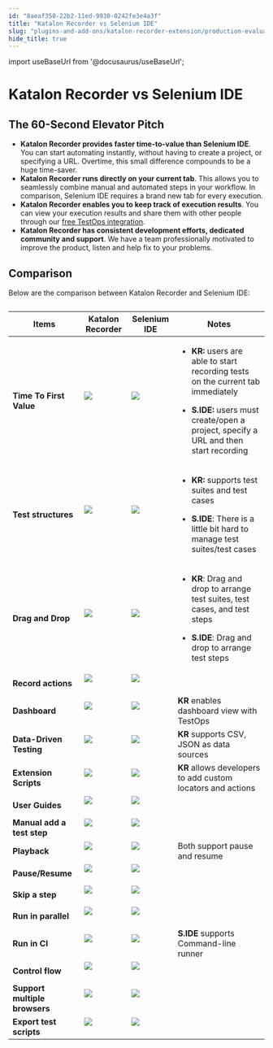 ```yaml
---
id: "8aeaf350-22b2-11ed-9930-0242fe3e4a3f"
title: "Katalon Recorder vs Selenium IDE"
slug: "plugins-and-add-ons/katalon-recorder-extension/production-evaluation-center/katalon-recorder-vs-selenium-ide"
hide_title: true
---
```

import useBaseUrl from '@docusaurus/useBaseUrl';

    

# <a id="id_katalon-recorder-vs-selenium-ide" class="anchor_top_offset"/><a id="ariaid-title1" class="anchor_top_offset"/>Katalon Recorder vs Selenium IDE

    
    
  
    

## <a id="id_1" class="anchor_top_offset"/>The 60-Second Elevator Pitch

    
      
<ul xmlns="http://www.w3.org/1999/xhtml" className="ul">   <li className="li">     <strong className="ph b">Katalon Recorder provides faster time-to-value than       Selenium IDE</strong>. You can start automating instantly, without     having to create a project, or specifying a URL. Overtime, this     small difference compounds to be a huge time-saver.</li>   <li className="li">     <strong className="ph b">Katalon Recorder runs directly on your current       tab</strong>. This allows you to seamlessly combine manual and     automated steps in your workflow. In comparison, Selenium IDE     requires a brand new tab for every execution.</li>   <li className="li">     <strong className="ph b">Katalon Recorder enables you to keep track of execution       results</strong>. You can view your execution results and share     them with other people through our <a className="xref" href="#">free       TestOps integration</a>.</li>   <li className="li">     <strong className="ph b">Katalon Recorder has consistent development efforts,       dedicated community and support</strong>. We have a team     professionally motivated to improve the product, listen and help     fix to your problems.</li> </ul> 
    
  
    

## <a id="id_2" class="anchor_top_offset"/>Comparison

    
      
<p xmlns="http://www.w3.org/1999/xhtml" className="p">Below are the comparison between Katalon Recorder and Selenium   IDE:</p> 
      
<table xmlns="http://www.w3.org/1999/xhtml" className="table anchor_top_offset" id="id_2__6ea35c68-4dbc-48dd-abc8-a4fda84f4c3b"><caption /><thead className="thead">     <tr className>       <th className="entry anchor_top_offset" id="id_2__6ea35c68-4dbc-48dd-abc8-a4fda84f4c3b__entry__1">         <strong className="ph b">Items</strong>       </th>       <th className="entry anchor_top_offset" id="id_2__6ea35c68-4dbc-48dd-abc8-a4fda84f4c3b__entry__2">         <strong className="ph b">Katalon Recorder</strong>       </th>       <th className="entry anchor_top_offset" id="id_2__6ea35c68-4dbc-48dd-abc8-a4fda84f4c3b__entry__3">         <strong className="ph b">Selenium IDE</strong>       </th>       <th className="entry anchor_top_offset" id="id_2__6ea35c68-4dbc-48dd-abc8-a4fda84f4c3b__entry__4">         <strong className="ph b">Notes</strong>       </th>     </tr>   </thead><tbody className="tbody">     <tr className>       <td className="entry" headers="id_2__6ea35c68-4dbc-48dd-abc8-a4fda84f4c3b__entry__1 id_2__6ea35c68-4dbc-48dd-abc8-a4fda84f4c3b__entry__2 id_2__6ea35c68-4dbc-48dd-abc8-a4fda84f4c3b__entry__3 id_2__6ea35c68-4dbc-48dd-abc8-a4fda84f4c3b__entry__4 ">         <strong className="ph b">Time To First Value</strong>       </td>       <td className="entry" headers="id_2__6ea35c68-4dbc-48dd-abc8-a4fda84f4c3b__entry__1 id_2__6ea35c68-4dbc-48dd-abc8-a4fda84f4c3b__entry__2 id_2__6ea35c68-4dbc-48dd-abc8-a4fda84f4c3b__entry__3 id_2__6ea35c68-4dbc-48dd-abc8-a4fda84f4c3b__entry__4 ">         <img className="image" src={useBaseUrl("https://raw.githubusercontent.com/katalon-studio/docs-images/master/katalon-recorder/docs/jtbd/katalon-recorder-vs-selenium-ide/image1.png")} /><br /><br />       </td>       <td className="entry" headers="id_2__6ea35c68-4dbc-48dd-abc8-a4fda84f4c3b__entry__1 id_2__6ea35c68-4dbc-48dd-abc8-a4fda84f4c3b__entry__2 id_2__6ea35c68-4dbc-48dd-abc8-a4fda84f4c3b__entry__3 id_2__6ea35c68-4dbc-48dd-abc8-a4fda84f4c3b__entry__4 ">         <img className="image" src={useBaseUrl("https://raw.githubusercontent.com/katalon-studio/docs-images/master/katalon-recorder/docs/jtbd/katalon-recorder-vs-selenium-ide/image2.png")} /><br /><br />       </td>       <td className="entry" headers="id_2__6ea35c68-4dbc-48dd-abc8-a4fda84f4c3b__entry__1 id_2__6ea35c68-4dbc-48dd-abc8-a4fda84f4c3b__entry__2 id_2__6ea35c68-4dbc-48dd-abc8-a4fda84f4c3b__entry__3 id_2__6ea35c68-4dbc-48dd-abc8-a4fda84f4c3b__entry__4 ">         <ul className="ul">           <li className="li">             <p className="p">               <strong className="ph b">KR:</strong> users are able to start recording tests on               the current tab immediately</p>           </li>           <li className="li">             <p className="p">               <strong className="ph b">S.IDE:</strong> users must create/open a project,               specify a URL and then start recording</p>           </li>         </ul>       </td>     </tr>     <tr className>       <td className="entry" headers="id_2__6ea35c68-4dbc-48dd-abc8-a4fda84f4c3b__entry__1 id_2__6ea35c68-4dbc-48dd-abc8-a4fda84f4c3b__entry__2 id_2__6ea35c68-4dbc-48dd-abc8-a4fda84f4c3b__entry__3 id_2__6ea35c68-4dbc-48dd-abc8-a4fda84f4c3b__entry__4 ">         <strong className="ph b">Test structures</strong>       </td>       <td className="entry" headers="id_2__6ea35c68-4dbc-48dd-abc8-a4fda84f4c3b__entry__1 id_2__6ea35c68-4dbc-48dd-abc8-a4fda84f4c3b__entry__2 id_2__6ea35c68-4dbc-48dd-abc8-a4fda84f4c3b__entry__3 id_2__6ea35c68-4dbc-48dd-abc8-a4fda84f4c3b__entry__4 ">         <img className="image" src={useBaseUrl("https://raw.githubusercontent.com/katalon-studio/docs-images/master/katalon-recorder/docs/jtbd/katalon-recorder-vs-selenium-ide/image1.png")} /><br /><br />       </td>       <td className="entry" headers="id_2__6ea35c68-4dbc-48dd-abc8-a4fda84f4c3b__entry__1 id_2__6ea35c68-4dbc-48dd-abc8-a4fda84f4c3b__entry__2 id_2__6ea35c68-4dbc-48dd-abc8-a4fda84f4c3b__entry__3 id_2__6ea35c68-4dbc-48dd-abc8-a4fda84f4c3b__entry__4 ">         <img className="image" src={useBaseUrl("https://raw.githubusercontent.com/katalon-studio/docs-images/master/katalon-recorder/docs/jtbd/katalon-recorder-vs-selenium-ide/image2.png")} /><br /><br />       </td>       <td className="entry" headers="id_2__6ea35c68-4dbc-48dd-abc8-a4fda84f4c3b__entry__1 id_2__6ea35c68-4dbc-48dd-abc8-a4fda84f4c3b__entry__2 id_2__6ea35c68-4dbc-48dd-abc8-a4fda84f4c3b__entry__3 id_2__6ea35c68-4dbc-48dd-abc8-a4fda84f4c3b__entry__4 ">         <ul className="ul">           <li className="li">             <p className="p">               <strong className="ph b">KR:</strong> supports test suites and test cases</p>           </li>           <li className="li">             <p className="p">               <strong className="ph b">S.IDE</strong>: There is a little bit hard to manage               test suites/test cases</p>           </li>         </ul>       </td>     </tr>     <tr className>       <td className="entry" headers="id_2__6ea35c68-4dbc-48dd-abc8-a4fda84f4c3b__entry__1 id_2__6ea35c68-4dbc-48dd-abc8-a4fda84f4c3b__entry__2 id_2__6ea35c68-4dbc-48dd-abc8-a4fda84f4c3b__entry__3 id_2__6ea35c68-4dbc-48dd-abc8-a4fda84f4c3b__entry__4 ">         <strong className="ph b">Drag and Drop</strong>       </td>       <td className="entry" headers="id_2__6ea35c68-4dbc-48dd-abc8-a4fda84f4c3b__entry__1 id_2__6ea35c68-4dbc-48dd-abc8-a4fda84f4c3b__entry__2 id_2__6ea35c68-4dbc-48dd-abc8-a4fda84f4c3b__entry__3 id_2__6ea35c68-4dbc-48dd-abc8-a4fda84f4c3b__entry__4 ">         <img className="image" src={useBaseUrl("https://raw.githubusercontent.com/katalon-studio/docs-images/master/katalon-recorder/docs/jtbd/katalon-recorder-vs-selenium-ide/image1.png")} /><br /><br />       </td>       <td className="entry" headers="id_2__6ea35c68-4dbc-48dd-abc8-a4fda84f4c3b__entry__1 id_2__6ea35c68-4dbc-48dd-abc8-a4fda84f4c3b__entry__2 id_2__6ea35c68-4dbc-48dd-abc8-a4fda84f4c3b__entry__3 id_2__6ea35c68-4dbc-48dd-abc8-a4fda84f4c3b__entry__4 ">         <img className="image" src={useBaseUrl("https://raw.githubusercontent.com/katalon-studio/docs-images/master/katalon-recorder/docs/jtbd/katalon-recorder-vs-selenium-ide/image2.png")} /><br /><br />       </td>       <td className="entry" headers="id_2__6ea35c68-4dbc-48dd-abc8-a4fda84f4c3b__entry__1 id_2__6ea35c68-4dbc-48dd-abc8-a4fda84f4c3b__entry__2 id_2__6ea35c68-4dbc-48dd-abc8-a4fda84f4c3b__entry__3 id_2__6ea35c68-4dbc-48dd-abc8-a4fda84f4c3b__entry__4 ">         <ul className="ul">           <li className="li">             <p className="p">               <strong className="ph b">KR</strong>: Drag and drop to arrange test suites, test               cases, and test steps</p>           </li>           <li className="li">             <p className="p">               <strong className="ph b">S.IDE</strong>: Drag and drop to arrange test steps</p>           </li>         </ul>       </td>     </tr>     <tr className>       <td className="entry" headers="id_2__6ea35c68-4dbc-48dd-abc8-a4fda84f4c3b__entry__1 id_2__6ea35c68-4dbc-48dd-abc8-a4fda84f4c3b__entry__2 id_2__6ea35c68-4dbc-48dd-abc8-a4fda84f4c3b__entry__3 id_2__6ea35c68-4dbc-48dd-abc8-a4fda84f4c3b__entry__4 ">         <strong className="ph b">Record actions</strong>       </td>       <td className="entry" headers="id_2__6ea35c68-4dbc-48dd-abc8-a4fda84f4c3b__entry__1 id_2__6ea35c68-4dbc-48dd-abc8-a4fda84f4c3b__entry__2 id_2__6ea35c68-4dbc-48dd-abc8-a4fda84f4c3b__entry__3 id_2__6ea35c68-4dbc-48dd-abc8-a4fda84f4c3b__entry__4 ">         <img className="image" src={useBaseUrl("https://raw.githubusercontent.com/katalon-studio/docs-images/master/katalon-recorder/docs/jtbd/katalon-recorder-vs-selenium-ide/image1.png")} /><br /><br />       </td>       <td className="entry" headers="id_2__6ea35c68-4dbc-48dd-abc8-a4fda84f4c3b__entry__1 id_2__6ea35c68-4dbc-48dd-abc8-a4fda84f4c3b__entry__2 id_2__6ea35c68-4dbc-48dd-abc8-a4fda84f4c3b__entry__3 id_2__6ea35c68-4dbc-48dd-abc8-a4fda84f4c3b__entry__4 ">         <img className="image" src={useBaseUrl("https://raw.githubusercontent.com/katalon-studio/docs-images/master/katalon-recorder/docs/jtbd/katalon-recorder-vs-selenium-ide/image1.png")} /><br /><br />       </td>       <td className="entry" headers="id_2__6ea35c68-4dbc-48dd-abc8-a4fda84f4c3b__entry__1 id_2__6ea35c68-4dbc-48dd-abc8-a4fda84f4c3b__entry__2 id_2__6ea35c68-4dbc-48dd-abc8-a4fda84f4c3b__entry__3 id_2__6ea35c68-4dbc-48dd-abc8-a4fda84f4c3b__entry__4 ">       </td></tr>     <tr className>       <td className="entry" headers="id_2__6ea35c68-4dbc-48dd-abc8-a4fda84f4c3b__entry__1 id_2__6ea35c68-4dbc-48dd-abc8-a4fda84f4c3b__entry__2 id_2__6ea35c68-4dbc-48dd-abc8-a4fda84f4c3b__entry__3 id_2__6ea35c68-4dbc-48dd-abc8-a4fda84f4c3b__entry__4 ">         <strong className="ph b">Dashboard</strong>       </td>       <td className="entry" headers="id_2__6ea35c68-4dbc-48dd-abc8-a4fda84f4c3b__entry__1 id_2__6ea35c68-4dbc-48dd-abc8-a4fda84f4c3b__entry__2 id_2__6ea35c68-4dbc-48dd-abc8-a4fda84f4c3b__entry__3 id_2__6ea35c68-4dbc-48dd-abc8-a4fda84f4c3b__entry__4 ">         <img className="image" src={useBaseUrl("https://raw.githubusercontent.com/katalon-studio/docs-images/master/katalon-recorder/docs/jtbd/katalon-recorder-vs-selenium-ide/image1.png")} /><br /><br />       </td>       <td className="entry" headers="id_2__6ea35c68-4dbc-48dd-abc8-a4fda84f4c3b__entry__1 id_2__6ea35c68-4dbc-48dd-abc8-a4fda84f4c3b__entry__2 id_2__6ea35c68-4dbc-48dd-abc8-a4fda84f4c3b__entry__3 id_2__6ea35c68-4dbc-48dd-abc8-a4fda84f4c3b__entry__4 ">         <img className="image" src={useBaseUrl("https://raw.githubusercontent.com/katalon-studio/docs-images/master/katalon-recorder/docs/jtbd/katalon-recorder-vs-selenium-ide/image3.png")} /><br /><br />       </td>       <td className="entry" headers="id_2__6ea35c68-4dbc-48dd-abc8-a4fda84f4c3b__entry__1 id_2__6ea35c68-4dbc-48dd-abc8-a4fda84f4c3b__entry__2 id_2__6ea35c68-4dbc-48dd-abc8-a4fda84f4c3b__entry__3 id_2__6ea35c68-4dbc-48dd-abc8-a4fda84f4c3b__entry__4 ">         <strong className="ph b">KR</strong> enables dashboard view with TestOps</td>     </tr>     <tr className>       <td className="entry" headers="id_2__6ea35c68-4dbc-48dd-abc8-a4fda84f4c3b__entry__1 id_2__6ea35c68-4dbc-48dd-abc8-a4fda84f4c3b__entry__2 id_2__6ea35c68-4dbc-48dd-abc8-a4fda84f4c3b__entry__3 id_2__6ea35c68-4dbc-48dd-abc8-a4fda84f4c3b__entry__4 ">         <strong className="ph b">Data-Driven Testing</strong>       </td>       <td className="entry" headers="id_2__6ea35c68-4dbc-48dd-abc8-a4fda84f4c3b__entry__1 id_2__6ea35c68-4dbc-48dd-abc8-a4fda84f4c3b__entry__2 id_2__6ea35c68-4dbc-48dd-abc8-a4fda84f4c3b__entry__3 id_2__6ea35c68-4dbc-48dd-abc8-a4fda84f4c3b__entry__4 ">         <img className="image" src={useBaseUrl("https://raw.githubusercontent.com/katalon-studio/docs-images/master/katalon-recorder/docs/jtbd/katalon-recorder-vs-selenium-ide/image1.png")} /><br /><br />       </td>       <td className="entry" headers="id_2__6ea35c68-4dbc-48dd-abc8-a4fda84f4c3b__entry__1 id_2__6ea35c68-4dbc-48dd-abc8-a4fda84f4c3b__entry__2 id_2__6ea35c68-4dbc-48dd-abc8-a4fda84f4c3b__entry__3 id_2__6ea35c68-4dbc-48dd-abc8-a4fda84f4c3b__entry__4 ">         <img className="image" src={useBaseUrl("https://raw.githubusercontent.com/katalon-studio/docs-images/master/katalon-recorder/docs/jtbd/katalon-recorder-vs-selenium-ide/image3.png")} /><br /><br />       </td>       <td className="entry" headers="id_2__6ea35c68-4dbc-48dd-abc8-a4fda84f4c3b__entry__1 id_2__6ea35c68-4dbc-48dd-abc8-a4fda84f4c3b__entry__2 id_2__6ea35c68-4dbc-48dd-abc8-a4fda84f4c3b__entry__3 id_2__6ea35c68-4dbc-48dd-abc8-a4fda84f4c3b__entry__4 ">         <strong className="ph b">KR</strong> supports CSV, JSON as data sources</td>     </tr>     <tr className>       <td className="entry" headers="id_2__6ea35c68-4dbc-48dd-abc8-a4fda84f4c3b__entry__1 id_2__6ea35c68-4dbc-48dd-abc8-a4fda84f4c3b__entry__2 id_2__6ea35c68-4dbc-48dd-abc8-a4fda84f4c3b__entry__3 id_2__6ea35c68-4dbc-48dd-abc8-a4fda84f4c3b__entry__4 ">         <strong className="ph b">Extension Scripts</strong>       </td>       <td className="entry" headers="id_2__6ea35c68-4dbc-48dd-abc8-a4fda84f4c3b__entry__1 id_2__6ea35c68-4dbc-48dd-abc8-a4fda84f4c3b__entry__2 id_2__6ea35c68-4dbc-48dd-abc8-a4fda84f4c3b__entry__3 id_2__6ea35c68-4dbc-48dd-abc8-a4fda84f4c3b__entry__4 ">         <img className="image" src={useBaseUrl("https://raw.githubusercontent.com/katalon-studio/docs-images/master/katalon-recorder/docs/jtbd/katalon-recorder-vs-selenium-ide/image1.png")} /><br /><br />       </td>       <td className="entry" headers="id_2__6ea35c68-4dbc-48dd-abc8-a4fda84f4c3b__entry__1 id_2__6ea35c68-4dbc-48dd-abc8-a4fda84f4c3b__entry__2 id_2__6ea35c68-4dbc-48dd-abc8-a4fda84f4c3b__entry__3 id_2__6ea35c68-4dbc-48dd-abc8-a4fda84f4c3b__entry__4 ">         <img className="image" src={useBaseUrl("https://raw.githubusercontent.com/katalon-studio/docs-images/master/katalon-recorder/docs/jtbd/katalon-recorder-vs-selenium-ide/image3.png")} /><br /><br />       </td>       <td className="entry" headers="id_2__6ea35c68-4dbc-48dd-abc8-a4fda84f4c3b__entry__1 id_2__6ea35c68-4dbc-48dd-abc8-a4fda84f4c3b__entry__2 id_2__6ea35c68-4dbc-48dd-abc8-a4fda84f4c3b__entry__3 id_2__6ea35c68-4dbc-48dd-abc8-a4fda84f4c3b__entry__4 ">         <strong className="ph b">KR</strong> allows developers to add custom locators         and actions</td>     </tr>     <tr className>       <td className="entry" headers="id_2__6ea35c68-4dbc-48dd-abc8-a4fda84f4c3b__entry__1 id_2__6ea35c68-4dbc-48dd-abc8-a4fda84f4c3b__entry__2 id_2__6ea35c68-4dbc-48dd-abc8-a4fda84f4c3b__entry__3 id_2__6ea35c68-4dbc-48dd-abc8-a4fda84f4c3b__entry__4 ">         <strong className="ph b">User Guides</strong>       </td>       <td className="entry" headers="id_2__6ea35c68-4dbc-48dd-abc8-a4fda84f4c3b__entry__1 id_2__6ea35c68-4dbc-48dd-abc8-a4fda84f4c3b__entry__2 id_2__6ea35c68-4dbc-48dd-abc8-a4fda84f4c3b__entry__3 id_2__6ea35c68-4dbc-48dd-abc8-a4fda84f4c3b__entry__4 ">         <img className="image" src={useBaseUrl("https://raw.githubusercontent.com/katalon-studio/docs-images/master/katalon-recorder/docs/jtbd/katalon-recorder-vs-selenium-ide/image1.png")} /><br /><br />       </td>       <td className="entry" headers="id_2__6ea35c68-4dbc-48dd-abc8-a4fda84f4c3b__entry__1 id_2__6ea35c68-4dbc-48dd-abc8-a4fda84f4c3b__entry__2 id_2__6ea35c68-4dbc-48dd-abc8-a4fda84f4c3b__entry__3 id_2__6ea35c68-4dbc-48dd-abc8-a4fda84f4c3b__entry__4 ">         <img className="image" src={useBaseUrl("https://raw.githubusercontent.com/katalon-studio/docs-images/master/katalon-recorder/docs/jtbd/katalon-recorder-vs-selenium-ide/image1.png")} /><br /><br />       </td>       <td className="entry" headers="id_2__6ea35c68-4dbc-48dd-abc8-a4fda84f4c3b__entry__1 id_2__6ea35c68-4dbc-48dd-abc8-a4fda84f4c3b__entry__2 id_2__6ea35c68-4dbc-48dd-abc8-a4fda84f4c3b__entry__3 id_2__6ea35c68-4dbc-48dd-abc8-a4fda84f4c3b__entry__4 ">       </td></tr>     <tr className>       <td className="entry" headers="id_2__6ea35c68-4dbc-48dd-abc8-a4fda84f4c3b__entry__1 id_2__6ea35c68-4dbc-48dd-abc8-a4fda84f4c3b__entry__2 id_2__6ea35c68-4dbc-48dd-abc8-a4fda84f4c3b__entry__3 id_2__6ea35c68-4dbc-48dd-abc8-a4fda84f4c3b__entry__4 ">         <strong className="ph b">Manual add a test step</strong>       </td>       <td className="entry" headers="id_2__6ea35c68-4dbc-48dd-abc8-a4fda84f4c3b__entry__1 id_2__6ea35c68-4dbc-48dd-abc8-a4fda84f4c3b__entry__2 id_2__6ea35c68-4dbc-48dd-abc8-a4fda84f4c3b__entry__3 id_2__6ea35c68-4dbc-48dd-abc8-a4fda84f4c3b__entry__4 ">         <img className="image" src={useBaseUrl("https://raw.githubusercontent.com/katalon-studio/docs-images/master/katalon-recorder/docs/jtbd/katalon-recorder-vs-selenium-ide/image1.png")} /><br /><br />       </td>       <td className="entry" headers="id_2__6ea35c68-4dbc-48dd-abc8-a4fda84f4c3b__entry__1 id_2__6ea35c68-4dbc-48dd-abc8-a4fda84f4c3b__entry__2 id_2__6ea35c68-4dbc-48dd-abc8-a4fda84f4c3b__entry__3 id_2__6ea35c68-4dbc-48dd-abc8-a4fda84f4c3b__entry__4 ">         <img className="image" src={useBaseUrl("https://raw.githubusercontent.com/katalon-studio/docs-images/master/katalon-recorder/docs/jtbd/katalon-recorder-vs-selenium-ide/image1.png")} /><br /><br />       </td>       <td className="entry" headers="id_2__6ea35c68-4dbc-48dd-abc8-a4fda84f4c3b__entry__1 id_2__6ea35c68-4dbc-48dd-abc8-a4fda84f4c3b__entry__2 id_2__6ea35c68-4dbc-48dd-abc8-a4fda84f4c3b__entry__3 id_2__6ea35c68-4dbc-48dd-abc8-a4fda84f4c3b__entry__4 ">       </td></tr>     <tr className>       <td className="entry" headers="id_2__6ea35c68-4dbc-48dd-abc8-a4fda84f4c3b__entry__1 id_2__6ea35c68-4dbc-48dd-abc8-a4fda84f4c3b__entry__2 id_2__6ea35c68-4dbc-48dd-abc8-a4fda84f4c3b__entry__3 id_2__6ea35c68-4dbc-48dd-abc8-a4fda84f4c3b__entry__4 ">         <strong className="ph b">Playback</strong>       </td>       <td className="entry" headers="id_2__6ea35c68-4dbc-48dd-abc8-a4fda84f4c3b__entry__1 id_2__6ea35c68-4dbc-48dd-abc8-a4fda84f4c3b__entry__2 id_2__6ea35c68-4dbc-48dd-abc8-a4fda84f4c3b__entry__3 id_2__6ea35c68-4dbc-48dd-abc8-a4fda84f4c3b__entry__4 ">         <img className="image" src={useBaseUrl("https://raw.githubusercontent.com/katalon-studio/docs-images/master/katalon-recorder/docs/jtbd/katalon-recorder-vs-selenium-ide/image1.png")} /><br /><br />       </td>       <td className="entry" headers="id_2__6ea35c68-4dbc-48dd-abc8-a4fda84f4c3b__entry__1 id_2__6ea35c68-4dbc-48dd-abc8-a4fda84f4c3b__entry__2 id_2__6ea35c68-4dbc-48dd-abc8-a4fda84f4c3b__entry__3 id_2__6ea35c68-4dbc-48dd-abc8-a4fda84f4c3b__entry__4 ">         <img className="image" src={useBaseUrl("https://raw.githubusercontent.com/katalon-studio/docs-images/master/katalon-recorder/docs/jtbd/katalon-recorder-vs-selenium-ide/image1.png")} /><br /><br />       </td>       <td className="entry" headers="id_2__6ea35c68-4dbc-48dd-abc8-a4fda84f4c3b__entry__1 id_2__6ea35c68-4dbc-48dd-abc8-a4fda84f4c3b__entry__2 id_2__6ea35c68-4dbc-48dd-abc8-a4fda84f4c3b__entry__3 id_2__6ea35c68-4dbc-48dd-abc8-a4fda84f4c3b__entry__4 ">Both support pause and resume</td>     </tr>     <tr className>       <td className="entry" headers="id_2__6ea35c68-4dbc-48dd-abc8-a4fda84f4c3b__entry__1 id_2__6ea35c68-4dbc-48dd-abc8-a4fda84f4c3b__entry__2 id_2__6ea35c68-4dbc-48dd-abc8-a4fda84f4c3b__entry__3 id_2__6ea35c68-4dbc-48dd-abc8-a4fda84f4c3b__entry__4 ">         <strong className="ph b">Pause/Resume</strong>       </td>       <td className="entry" headers="id_2__6ea35c68-4dbc-48dd-abc8-a4fda84f4c3b__entry__1 id_2__6ea35c68-4dbc-48dd-abc8-a4fda84f4c3b__entry__2 id_2__6ea35c68-4dbc-48dd-abc8-a4fda84f4c3b__entry__3 id_2__6ea35c68-4dbc-48dd-abc8-a4fda84f4c3b__entry__4 ">         <img className="image" src={useBaseUrl("https://raw.githubusercontent.com/katalon-studio/docs-images/master/katalon-recorder/docs/jtbd/katalon-recorder-vs-selenium-ide/image1.png")} /><br /><br />       </td>       <td className="entry" headers="id_2__6ea35c68-4dbc-48dd-abc8-a4fda84f4c3b__entry__1 id_2__6ea35c68-4dbc-48dd-abc8-a4fda84f4c3b__entry__2 id_2__6ea35c68-4dbc-48dd-abc8-a4fda84f4c3b__entry__3 id_2__6ea35c68-4dbc-48dd-abc8-a4fda84f4c3b__entry__4 ">         <img className="image" src={useBaseUrl("https://raw.githubusercontent.com/katalon-studio/docs-images/master/katalon-recorder/docs/jtbd/katalon-recorder-vs-selenium-ide/image1.png")} /><br /><br />       </td>       <td className="entry" headers="id_2__6ea35c68-4dbc-48dd-abc8-a4fda84f4c3b__entry__1 id_2__6ea35c68-4dbc-48dd-abc8-a4fda84f4c3b__entry__2 id_2__6ea35c68-4dbc-48dd-abc8-a4fda84f4c3b__entry__3 id_2__6ea35c68-4dbc-48dd-abc8-a4fda84f4c3b__entry__4 ">       </td></tr>     <tr className>       <td className="entry" headers="id_2__6ea35c68-4dbc-48dd-abc8-a4fda84f4c3b__entry__1 id_2__6ea35c68-4dbc-48dd-abc8-a4fda84f4c3b__entry__2 id_2__6ea35c68-4dbc-48dd-abc8-a4fda84f4c3b__entry__3 id_2__6ea35c68-4dbc-48dd-abc8-a4fda84f4c3b__entry__4 ">         <strong className="ph b">Skip a step</strong>       </td>       <td className="entry" headers="id_2__6ea35c68-4dbc-48dd-abc8-a4fda84f4c3b__entry__1 id_2__6ea35c68-4dbc-48dd-abc8-a4fda84f4c3b__entry__2 id_2__6ea35c68-4dbc-48dd-abc8-a4fda84f4c3b__entry__3 id_2__6ea35c68-4dbc-48dd-abc8-a4fda84f4c3b__entry__4 ">         <img className="image" src={useBaseUrl("https://raw.githubusercontent.com/katalon-studio/docs-images/master/katalon-recorder/docs/jtbd/katalon-recorder-vs-selenium-ide/image3.png")} /><br /><br />       </td>       <td className="entry" headers="id_2__6ea35c68-4dbc-48dd-abc8-a4fda84f4c3b__entry__1 id_2__6ea35c68-4dbc-48dd-abc8-a4fda84f4c3b__entry__2 id_2__6ea35c68-4dbc-48dd-abc8-a4fda84f4c3b__entry__3 id_2__6ea35c68-4dbc-48dd-abc8-a4fda84f4c3b__entry__4 ">         <img className="image" src={useBaseUrl("https://raw.githubusercontent.com/katalon-studio/docs-images/master/katalon-recorder/docs/jtbd/katalon-recorder-vs-selenium-ide/image1.png")} /><br /><br />       </td>       <td className="entry" headers="id_2__6ea35c68-4dbc-48dd-abc8-a4fda84f4c3b__entry__1 id_2__6ea35c68-4dbc-48dd-abc8-a4fda84f4c3b__entry__2 id_2__6ea35c68-4dbc-48dd-abc8-a4fda84f4c3b__entry__3 id_2__6ea35c68-4dbc-48dd-abc8-a4fda84f4c3b__entry__4 ">       </td></tr>     <tr className>       <td className="entry" headers="id_2__6ea35c68-4dbc-48dd-abc8-a4fda84f4c3b__entry__1 id_2__6ea35c68-4dbc-48dd-abc8-a4fda84f4c3b__entry__2 id_2__6ea35c68-4dbc-48dd-abc8-a4fda84f4c3b__entry__3 id_2__6ea35c68-4dbc-48dd-abc8-a4fda84f4c3b__entry__4 ">         <strong className="ph b">Run in parallel</strong>       </td>       <td className="entry" headers="id_2__6ea35c68-4dbc-48dd-abc8-a4fda84f4c3b__entry__1 id_2__6ea35c68-4dbc-48dd-abc8-a4fda84f4c3b__entry__2 id_2__6ea35c68-4dbc-48dd-abc8-a4fda84f4c3b__entry__3 id_2__6ea35c68-4dbc-48dd-abc8-a4fda84f4c3b__entry__4 ">         <img className="image" src={useBaseUrl("https://raw.githubusercontent.com/katalon-studio/docs-images/master/katalon-recorder/docs/jtbd/katalon-recorder-vs-selenium-ide/image3.png")} /><br /><br />       </td>       <td className="entry" headers="id_2__6ea35c68-4dbc-48dd-abc8-a4fda84f4c3b__entry__1 id_2__6ea35c68-4dbc-48dd-abc8-a4fda84f4c3b__entry__2 id_2__6ea35c68-4dbc-48dd-abc8-a4fda84f4c3b__entry__3 id_2__6ea35c68-4dbc-48dd-abc8-a4fda84f4c3b__entry__4 ">         <img className="image" src={useBaseUrl("https://raw.githubusercontent.com/katalon-studio/docs-images/master/katalon-recorder/docs/jtbd/katalon-recorder-vs-selenium-ide/image1.png")} /><br /><br />       </td>       <td className="entry" headers="id_2__6ea35c68-4dbc-48dd-abc8-a4fda84f4c3b__entry__1 id_2__6ea35c68-4dbc-48dd-abc8-a4fda84f4c3b__entry__2 id_2__6ea35c68-4dbc-48dd-abc8-a4fda84f4c3b__entry__3 id_2__6ea35c68-4dbc-48dd-abc8-a4fda84f4c3b__entry__4 ">       </td></tr>     <tr className>       <td className="entry" headers="id_2__6ea35c68-4dbc-48dd-abc8-a4fda84f4c3b__entry__1 id_2__6ea35c68-4dbc-48dd-abc8-a4fda84f4c3b__entry__2 id_2__6ea35c68-4dbc-48dd-abc8-a4fda84f4c3b__entry__3 id_2__6ea35c68-4dbc-48dd-abc8-a4fda84f4c3b__entry__4 ">         <strong className="ph b">Run in CI</strong>       </td>       <td className="entry" headers="id_2__6ea35c68-4dbc-48dd-abc8-a4fda84f4c3b__entry__1 id_2__6ea35c68-4dbc-48dd-abc8-a4fda84f4c3b__entry__2 id_2__6ea35c68-4dbc-48dd-abc8-a4fda84f4c3b__entry__3 id_2__6ea35c68-4dbc-48dd-abc8-a4fda84f4c3b__entry__4 ">         <img className="image" src={useBaseUrl("https://raw.githubusercontent.com/katalon-studio/docs-images/master/katalon-recorder/docs/jtbd/katalon-recorder-vs-selenium-ide/image3.png")} /><br /><br />       </td>       <td className="entry" headers="id_2__6ea35c68-4dbc-48dd-abc8-a4fda84f4c3b__entry__1 id_2__6ea35c68-4dbc-48dd-abc8-a4fda84f4c3b__entry__2 id_2__6ea35c68-4dbc-48dd-abc8-a4fda84f4c3b__entry__3 id_2__6ea35c68-4dbc-48dd-abc8-a4fda84f4c3b__entry__4 ">         <img className="image" src={useBaseUrl("https://raw.githubusercontent.com/katalon-studio/docs-images/master/katalon-recorder/docs/jtbd/katalon-recorder-vs-selenium-ide/image1.png")} /><br /><br />       </td>       <td className="entry" headers="id_2__6ea35c68-4dbc-48dd-abc8-a4fda84f4c3b__entry__1 id_2__6ea35c68-4dbc-48dd-abc8-a4fda84f4c3b__entry__2 id_2__6ea35c68-4dbc-48dd-abc8-a4fda84f4c3b__entry__3 id_2__6ea35c68-4dbc-48dd-abc8-a4fda84f4c3b__entry__4 ">         <strong className="ph b">S.IDE</strong> supports Command-line runner</td>     </tr>     <tr className>       <td className="entry" headers="id_2__6ea35c68-4dbc-48dd-abc8-a4fda84f4c3b__entry__1 id_2__6ea35c68-4dbc-48dd-abc8-a4fda84f4c3b__entry__2 id_2__6ea35c68-4dbc-48dd-abc8-a4fda84f4c3b__entry__3 id_2__6ea35c68-4dbc-48dd-abc8-a4fda84f4c3b__entry__4 ">         <strong className="ph b">Control flow</strong>       </td>       <td className="entry" headers="id_2__6ea35c68-4dbc-48dd-abc8-a4fda84f4c3b__entry__1 id_2__6ea35c68-4dbc-48dd-abc8-a4fda84f4c3b__entry__2 id_2__6ea35c68-4dbc-48dd-abc8-a4fda84f4c3b__entry__3 id_2__6ea35c68-4dbc-48dd-abc8-a4fda84f4c3b__entry__4 ">         <img className="image" src={useBaseUrl("https://raw.githubusercontent.com/katalon-studio/docs-images/master/katalon-recorder/docs/jtbd/katalon-recorder-vs-selenium-ide/image1.png")} /><br /><br />       </td>       <td className="entry" headers="id_2__6ea35c68-4dbc-48dd-abc8-a4fda84f4c3b__entry__1 id_2__6ea35c68-4dbc-48dd-abc8-a4fda84f4c3b__entry__2 id_2__6ea35c68-4dbc-48dd-abc8-a4fda84f4c3b__entry__3 id_2__6ea35c68-4dbc-48dd-abc8-a4fda84f4c3b__entry__4 ">         <img className="image" src={useBaseUrl("https://raw.githubusercontent.com/katalon-studio/docs-images/master/katalon-recorder/docs/jtbd/katalon-recorder-vs-selenium-ide/image1.png")} /><br /><br />       </td>       <td className="entry" headers="id_2__6ea35c68-4dbc-48dd-abc8-a4fda84f4c3b__entry__1 id_2__6ea35c68-4dbc-48dd-abc8-a4fda84f4c3b__entry__2 id_2__6ea35c68-4dbc-48dd-abc8-a4fda84f4c3b__entry__3 id_2__6ea35c68-4dbc-48dd-abc8-a4fda84f4c3b__entry__4 ">       </td></tr>     <tr className>       <td className="entry" headers="id_2__6ea35c68-4dbc-48dd-abc8-a4fda84f4c3b__entry__1 id_2__6ea35c68-4dbc-48dd-abc8-a4fda84f4c3b__entry__2 id_2__6ea35c68-4dbc-48dd-abc8-a4fda84f4c3b__entry__3 id_2__6ea35c68-4dbc-48dd-abc8-a4fda84f4c3b__entry__4 ">         <strong className="ph b">Support multiple browsers</strong>       </td>       <td className="entry" headers="id_2__6ea35c68-4dbc-48dd-abc8-a4fda84f4c3b__entry__1 id_2__6ea35c68-4dbc-48dd-abc8-a4fda84f4c3b__entry__2 id_2__6ea35c68-4dbc-48dd-abc8-a4fda84f4c3b__entry__3 id_2__6ea35c68-4dbc-48dd-abc8-a4fda84f4c3b__entry__4 ">         <img className="image" src={useBaseUrl("https://raw.githubusercontent.com/katalon-studio/docs-images/master/katalon-recorder/docs/jtbd/katalon-recorder-vs-selenium-ide/image1.png")} /><br /><br />       </td>       <td className="entry" headers="id_2__6ea35c68-4dbc-48dd-abc8-a4fda84f4c3b__entry__1 id_2__6ea35c68-4dbc-48dd-abc8-a4fda84f4c3b__entry__2 id_2__6ea35c68-4dbc-48dd-abc8-a4fda84f4c3b__entry__3 id_2__6ea35c68-4dbc-48dd-abc8-a4fda84f4c3b__entry__4 ">         <img className="image" src={useBaseUrl("https://raw.githubusercontent.com/katalon-studio/docs-images/master/katalon-recorder/docs/jtbd/katalon-recorder-vs-selenium-ide/image1.png")} /><br /><br />       </td>       <td className="entry" headers="id_2__6ea35c68-4dbc-48dd-abc8-a4fda84f4c3b__entry__1 id_2__6ea35c68-4dbc-48dd-abc8-a4fda84f4c3b__entry__2 id_2__6ea35c68-4dbc-48dd-abc8-a4fda84f4c3b__entry__3 id_2__6ea35c68-4dbc-48dd-abc8-a4fda84f4c3b__entry__4 ">       </td></tr>     <tr className>       <td className="entry" headers="id_2__6ea35c68-4dbc-48dd-abc8-a4fda84f4c3b__entry__1 id_2__6ea35c68-4dbc-48dd-abc8-a4fda84f4c3b__entry__2 id_2__6ea35c68-4dbc-48dd-abc8-a4fda84f4c3b__entry__3 id_2__6ea35c68-4dbc-48dd-abc8-a4fda84f4c3b__entry__4 ">         <strong className="ph b">Export test scripts</strong>       </td>       <td className="entry" headers="id_2__6ea35c68-4dbc-48dd-abc8-a4fda84f4c3b__entry__1 id_2__6ea35c68-4dbc-48dd-abc8-a4fda84f4c3b__entry__2 id_2__6ea35c68-4dbc-48dd-abc8-a4fda84f4c3b__entry__3 id_2__6ea35c68-4dbc-48dd-abc8-a4fda84f4c3b__entry__4 ">         <img className="image" src={useBaseUrl("https://raw.githubusercontent.com/katalon-studio/docs-images/master/katalon-recorder/docs/jtbd/katalon-recorder-vs-selenium-ide/image1.png")} /><br /><br />       </td>       <td className="entry" headers="id_2__6ea35c68-4dbc-48dd-abc8-a4fda84f4c3b__entry__1 id_2__6ea35c68-4dbc-48dd-abc8-a4fda84f4c3b__entry__2 id_2__6ea35c68-4dbc-48dd-abc8-a4fda84f4c3b__entry__3 id_2__6ea35c68-4dbc-48dd-abc8-a4fda84f4c3b__entry__4 ">         <img className="image" src={useBaseUrl("https://raw.githubusercontent.com/katalon-studio/docs-images/master/katalon-recorder/docs/jtbd/katalon-recorder-vs-selenium-ide/image1.png")} /><br /><br />       </td>       <td className="entry" headers="id_2__6ea35c68-4dbc-48dd-abc8-a4fda84f4c3b__entry__1 id_2__6ea35c68-4dbc-48dd-abc8-a4fda84f4c3b__entry__2 id_2__6ea35c68-4dbc-48dd-abc8-a4fda84f4c3b__entry__3 id_2__6ea35c68-4dbc-48dd-abc8-a4fda84f4c3b__entry__4 ">       </td></tr>   </tbody></table> 
    
  
